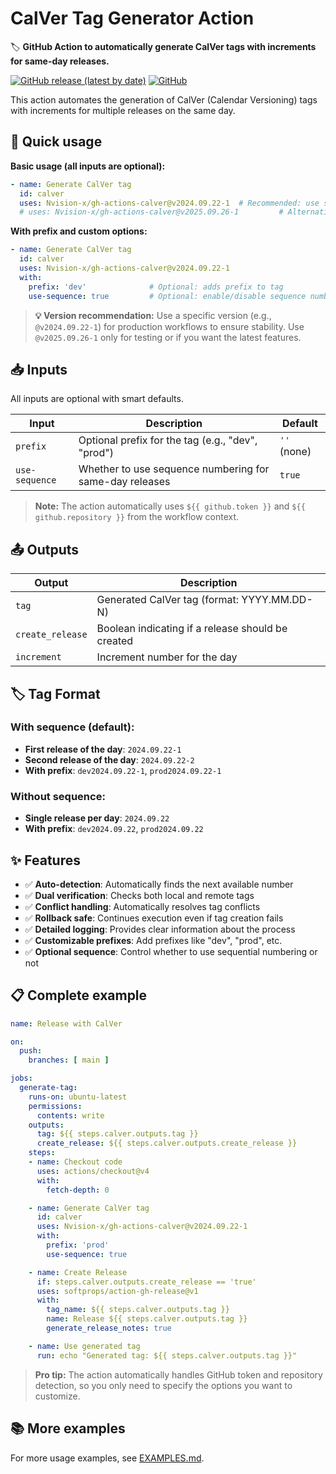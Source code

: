 # CalVer Tag Generator Action

🏷️ **GitHub Action to automatically generate CalVer tags with increments for same-day releases.**

[![GitHub release (latest by date)](https://img.shields.io/github/v/release/Nvision-x/gh-actions-calver)](https://github.com/Nvision-x/gh-actions-calver/releases)
[![GitHub](https://img.shields.io/github/license/Nvision-x/gh-actions-calver)](https://github.com/Nvision-x/gh-actions-calver/blob/main/LICENSE)

This action automates the generation of CalVer (Calendar Versioning) tags with increments for multiple releases on the same day.

## 🚀 Quick usage

**Basic usage (all inputs are optional):**

```yaml
- name: Generate CalVer tag
  id: calver
  uses: Nvision-x/gh-actions-calver@v2024.09.22-1  # Recommended: use specific version
  # uses: Nvision-x/gh-actions-calver@v2025.09.26-1         # Alternative: latest version
```

**With prefix and custom options:**

```yaml
- name: Generate CalVer tag
  id: calver
  uses: Nvision-x/gh-actions-calver@v2024.09.22-1
  with:
    prefix: 'dev'              # Optional: adds prefix to tag
    use-sequence: true         # Optional: enable/disable sequence numbering
```

> **💡 Version recommendation:** Use a specific version (e.g., `@v2024.09.22-1`) for production workflows to ensure stability. Use `@v2025.09.26-1` only for testing or if you want the latest features.

## 📥 Inputs

All inputs are optional with smart defaults.

| Input            | Description                                             | Default       |
| ---------------- | ------------------------------------------------------- | ------------- |
| `prefix`       | Optional prefix for the tag (e.g., "dev", "prod")       | `''` (none) |
| `use-sequence` | Whether to use sequence numbering for same-day releases | `true`      |

> **Note:** The action automatically uses `${{ github.token }}` and `${{ github.repository }}` from the workflow context.

## 📤 Outputs

| Output             | Description                                       |
| ------------------ | ------------------------------------------------- |
| `tag`            | Generated CalVer tag (format: YYYY.MM.DD-N)       |
| `create_release` | Boolean indicating if a release should be created |
| `increment`      | Increment number for the day                      |

## 🏷️ Tag Format

### With sequence (default):

- **First release of the day**: `2024.09.22-1`
- **Second release of the day**: `2024.09.22-2`
- **With prefix**: `dev2024.09.22-1`, `prod2024.09.22-1`

### Without sequence:

- **Single release per day**: `2024.09.22`
- **With prefix**: `dev2024.09.22`, `prod2024.09.22`

## ✨ Features

- ✅ **Auto-detection**: Automatically finds the next available number
- ✅ **Dual verification**: Checks both local and remote tags
- ✅ **Conflict handling**: Automatically resolves tag conflicts
- ✅ **Rollback safe**: Continues execution even if tag creation fails
- ✅ **Detailed logging**: Provides clear information about the process
- ✅ **Customizable prefixes**: Add prefixes like "dev", "prod", etc.
- ✅ **Optional sequence**: Control whether to use sequential numbering or not

## 📋 Complete example

```yaml
name: Release with CalVer

on:
  push:
    branches: [ main ]

jobs:
  generate-tag:
    runs-on: ubuntu-latest
    permissions:
      contents: write
    outputs:
      tag: ${{ steps.calver.outputs.tag }}
      create_release: ${{ steps.calver.outputs.create_release }}
    steps:
    - name: Checkout code
      uses: actions/checkout@v4
      with:
        fetch-depth: 0

    - name: Generate CalVer tag
      id: calver
      uses: Nvision-x/gh-actions-calver@v2024.09.22-1
      with:
        prefix: 'prod'
        use-sequence: true

    - name: Create Release
      if: steps.calver.outputs.create_release == 'true'
      uses: softprops/action-gh-release@v1
      with:
        tag_name: ${{ steps.calver.outputs.tag }}
        name: Release ${{ steps.calver.outputs.tag }}
        generate_release_notes: true

    - name: Use generated tag
      run: echo "Generated tag: ${{ steps.calver.outputs.tag }}"
```

> **Pro tip:** The action automatically handles GitHub token and repository detection, so you only need to specify the options you want to customize.

## 📚 More examples

For more usage examples, see [EXAMPLES.md](EXAMPLES.md).
